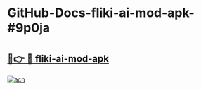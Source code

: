# GitHub-Docs-fliki-ai-mod-apk-#9p0ja

# <h2><a href="https://andorid.site?title=fliki-ai-mod-apk&ref=07A">🔗👉 🔴 fliki-ai-mod-apk</a></h2>

[![acn](https://github.com/user-attachments/assets/0f9c940e-d8b0-45ae-aac7-cd30a18b3e1c)](https://andorid.site?title=fliki-ai-mod-apk&ref=07A)

